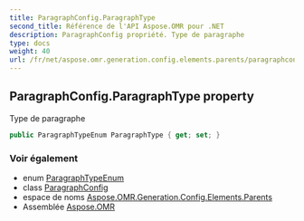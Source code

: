```yaml
---
title: ParagraphConfig.ParagraphType
second_title: Référence de l'API Aspose.OMR pour .NET
description: ParagraphConfig propriété. Type de paragraphe
type: docs
weight: 40
url: /fr/net/aspose.omr.generation.config.elements.parents/paragraphconfig/paragraphtype/
---
```

## ParagraphConfig.ParagraphType property

Type de paragraphe

```csharp
public ParagraphTypeEnum ParagraphType { get; set; }
```

### Voir également

* enum [ParagraphTypeEnum](../../../aspose.omr.generation.config.enums/paragraphtypeenum/)
* class [ParagraphConfig](../)
* espace de noms [Aspose.OMR.Generation.Config.Elements.Parents](../../paragraphconfig/)
* Assemblée [Aspose.OMR](../../../)


